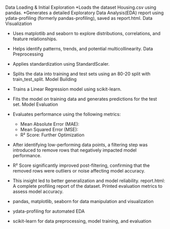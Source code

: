Data Loading & Initial Exploration
 *Loads the dataset Housing.csv using pandas.
 *Generates a detailed Exploratory Data Analysis(EDA) report using ydata-profiling (formerly  pandas-profiling), saved as report.html.
Data Visualization
 * Uses matplotlib and seaborn to explore distributions, correlations, and feature relationships.
 * Helps identify patterns, trends, and potential multicollinearity.
Data Preprocessing
 * Applies standardization using StandardScaler.
 * Splits the data into training and test sets using an 80-20 split with train_test_split.
Model Building
 * Trains a Linear Regression model using scikit-learn.
 * Fits the model on training data and generates predictions for the test set.
Model Evaluation
 * Evaluates performance using the following metrics:
   - Mean Absolute Error (MAE): 
   - Mean Squared Error (MSE):
   - R² Score: 
Further Optimization
 * After identifying low-performing data points, a filtering step was introduced to remove rows that negatively impacted model performance.
 * R² Score significantly improved post-filtering, confirming that the removed rows were outliers or noise affecting model accuracy.
 * This insight led to better generalization and model reliability.
report.html: A complete profiling report of the dataset.
Printed evaluation metrics to assess model accuracy.

* pandas, matplotlib, seaborn for data manipulation and visualization
* ydata-profiling for automated EDA
* scikit-learn for data preprocessing, model training, and evaluation
